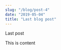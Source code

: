 ```yaml
---
slug: "/blog/post-4"
date: "2019-05-04"
title: "Last blog post"
---
```


Last post

This is content
